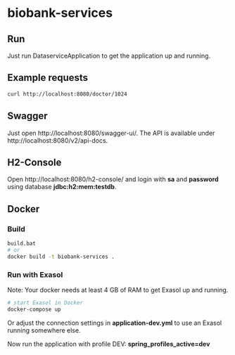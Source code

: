 # biobank-services

## Run

Just run DataserviceApplication to get the application up and running.

## Example requests

```bash
curl http://localhost:8080/doctor/1024
```

## Swagger

Just open http://localhost:8080/swagger-ui/. The API is available under http://localhost:8080/v2/api-docs.

## H2-Console

Open http://localhost:8080/h2-console/ and login with **sa** and **password** using database **jdbc:h2:mem:testdb**.

## Docker

### Build

```bash
build.bat
# or
docker build -t biobank-services .
```

### Run with Exasol

Note: Your docker needs at least 4 GB of RAM to get Exasol up and running.

```bash
# start Exasol in Docker
docker-compose up
```

Or adjust the connection settings in **application-dev.yml** to use an Exasol running somewhere else.

Now run the application with profile DEV: **spring_profiles_active=dev**
